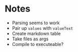 # Notes

- Parsing seems to work
- Pair up `values` with `valueText`
- Create markdown table
- Take files as args
- Compile to executeable?

